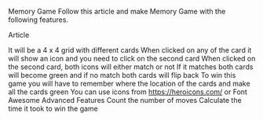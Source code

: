 Memory Game
Follow this article and make Memory Game with the following features.

Article

It will be a 4 x 4 grid with different cards
When clicked on any of the card it will show an icon and you need to click on the second card
When clicked on the second card, both icons will either match or not
If it matches both cards will become green and if no match both cards will flip back
To win this game you will have to remember where the location of the cards and make all the cards green
You can use icons from https://heroicons.com/ or Font Awesome
Advanced Features
Count the number of moves
Calculate the time it took to win the game
